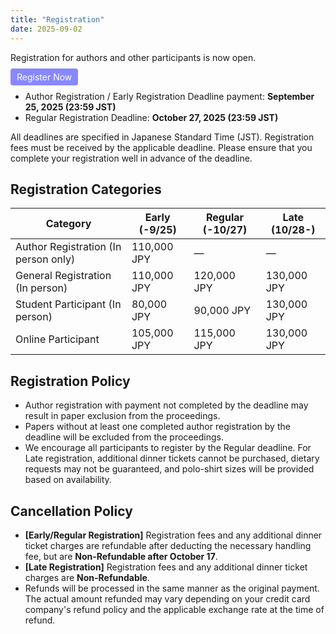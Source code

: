 ```yaml
---
title: "Registration"
date: 2025-09-02
---
```




Registration for authors and other participants is now open.

<p>
  <a href="https://gakkai-web.net/p/knt/cans2025/new2.php"
     style="background:#88f; color:#fff; padding:5px 10px; border-radius:4px; cursor:pointer; text-decoration:none;">
    Register Now
  </a>
</p>

- Author Registration / Early Registration Deadline payment: **September 25, 2025 (23:59 JST)**
- Regular Registration Deadline: **October 27, 2025 (23:59 JST)**

All deadlines are specified in Japanese Standard Time (JST). Registration fees must be received by the applicable deadline. Please ensure that you complete your registration well in advance of the deadline.

## Registration Categories

<table>
<thead>
<tr>
<th>Category</th>
<th>Early (-9/25)</th>
<th>Regular (-10/27)</th>
<th>Late (10/28-)</th>
</tr>
</thead>
<tbody>
<tr>
<td>Author Registration (In person only)</td>
<td>110,000 JPY</td>
<td>&mdash;</td>
<td>&mdash;</td>
</tr>
<tr>
<td>General Registration (In person)</td>
<td>110,000 JPY</td>
<td>120,000 JPY</td>
<td>130,000 JPY</td>
</tr>
<tr>
<td>Student Participant (In person)</td>
<td>80,000 JPY</td>
<td>90,000 JPY</td>
<td>130,000 JPY</td>
</tr>
<tr>
<td>Online Participant</td>
<td>105,000 JPY</td>
<td>115,000 JPY</td>
<td>130,000 JPY</td>
</tr>
</tbody>
</table>

## Registration Policy

- Author registration with payment not completed by the deadline may result in paper exclusion from the proceedings.
- Papers without at least one completed author registration by the deadline will be excluded from the proceedings.
- We encourage all participants to register by the Regular deadline. For Late registration, additional dinner tickets cannot be purchased, dietary requests may not be guaranteed, and polo-shirt sizes will be provided based on availability.

## Cancellation Policy

- **[Early/Regular Registration]** Registration fees and any additional dinner ticket charges are refundable after deducting the necessary handling fee, but are **Non-Refundable after October 17**.
- **[Late Registration]** Registration fees and any additional dinner ticket charges are **Non-Refundable**.
- Refunds will be processed in the same manner as the original payment. The actual amount refunded may vary depending on your credit card company's refund policy and the applicable exchange rate at the time of refund.
